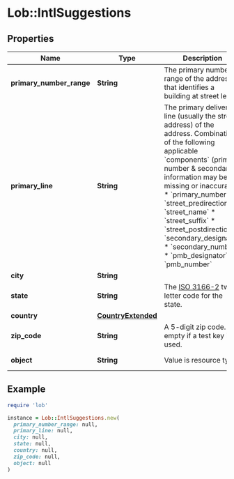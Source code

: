# Lob::IntlSuggestions

## Properties

| Name | Type | Description | Notes |
| ---- | ---- | ----------- | ----- |
| **primary_number_range** | **String** | The primary number range of the address that identifies a building at street level.  |  |
| **primary_line** | **String** | The primary delivery line (usually the street address) of the address. Combination of the following applicable &#x60;components&#x60; (primary number &amp; secondary information may be missing or inaccurate): * &#x60;primary_number&#x60; * &#x60;street_predirection&#x60; * &#x60;street_name&#x60; * &#x60;street_suffix&#x60; * &#x60;street_postdirection&#x60; * &#x60;secondary_designator&#x60; * &#x60;secondary_number&#x60; * &#x60;pmb_designator&#x60; * &#x60;pmb_number&#x60;  |  |
| **city** | **String** |  |  |
| **state** | **String** | The [ISO 3166-2](https://en.wikipedia.org/wiki/ISO_3166-2) two letter code for the state.  |  |
| **country** | [**CountryExtended**](CountryExtended.md) |  |  |
| **zip_code** | **String** | A 5-digit zip code. Left empty if a test key is used. |  |
| **object** | **String** | Value is resource type. | [optional][default to &#39;intl_autocompletion&#39;] |

## Example

```ruby
require 'lob'

instance = Lob::IntlSuggestions.new(
  primary_number_range: null,
  primary_line: null,
  city: null,
  state: null,
  country: null,
  zip_code: null,
  object: null
)
```

